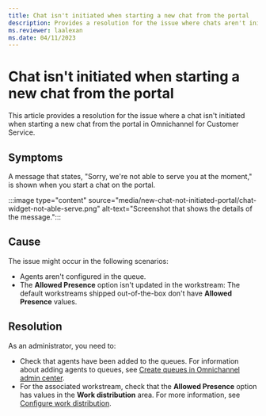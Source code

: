 ```yaml
---
title: Chat isn't initiated when starting a new chat from the portal
description: Provides a resolution for the issue where chats aren't initiated when starting a new chat from the portal in Omnichannel for Customer Service.
ms.reviewer: laalexan
ms.date: 04/11/2023
---
```

# Chat isn't initiated when starting a new chat from the portal

This article provides a resolution for the issue where a chat isn't initiated when starting a new chat from the portal in Omnichannel for Customer Service.

## Symptoms

A message that states, "Sorry, we're not able to serve you at the moment," is shown when you start a chat on the portal.

:::image type="content" source="media/new-chat-not-initiated-portal/chat-widget-not-able-serve.png" alt-text="Screenshot that shows the details of the message.":::

## Cause

The issue might occur in the following scenarios:

- Agents aren't configured in the queue.
- The **Allowed Presence** option isn't updated in the workstream: The default workstreams shipped out-of-the-box don't have **Allowed Presence** values.

## Resolution

As an administrator, you need to:

- Check that agents have been added to the queues. For information about adding agents to queues, see [Create queues in Omnichannel admin center](/dynamics365/customer-service/queues-omnichannel?tabs=customerserviceadmincenter#create-a-queue-for-unified-routing).
- For the associated workstream, check that the **Allowed Presence** option has values in the **Work distribution** area. For more information, see [Configure work distribution](/dynamics365/customer-service/create-workstreams#configure-work-distribution).
